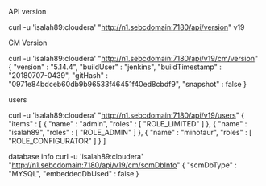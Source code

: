 
API version

curl -u 'isalah89:cloudera' "http://n1.sebcdomain:7180/api/version"
v19




CM Version

curl -u 'isalah89:cloudera' "http://n1.sebcdomain:7180/api/v19/cm/version"
{
  "version" : "5.14.4",
  "buildUser" : "jenkins",
  "buildTimestamp" : "20180707-0439",
  "gitHash" : "0971e84bdceb60db9b96533f46451f40ed8cbdf9",
  "snapshot" : false
}





 users

 curl -u 'isalah89:cloudera' "http://n1.sebcdomain:7180/api/v19/users"
{
  "items" : [ {
    "name" : "admin",
    "roles" : [ "ROLE_LIMITED" ]
  }, {
    "name" : "isalah89",
    "roles" : [ "ROLE_ADMIN" ]
  }, {
    "name" : "minotaur",
    "roles" : [ "ROLE_CONFIGURATOR" ]
  } ]




database  info
curl -u 'isalah89:cloudera' "http://n1.sebcdomain:7180/api/v19/cm/scmDbInfo"
{
  "scmDbType" : "MYSQL",
  "embeddedDbUsed" : false
}
